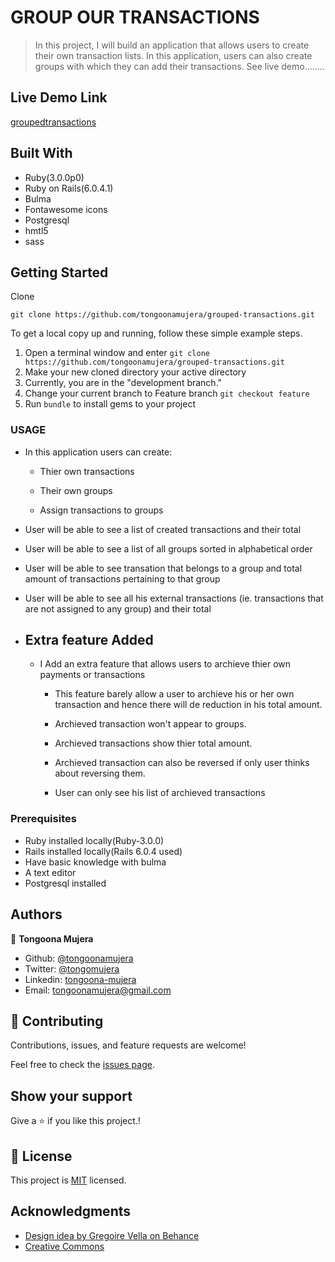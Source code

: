 # GROUP OUR TRANSACTIONS

> In this project, I will build an application that allows users to create their own transaction lists. In this application, users can also create groups with which they can add their transactions. See live demo........

## Live Demo Link

[groupedtransactions](https://groupedtransactions.herokuapp.com)

## Built With

- Ruby(3.0.0p0)
- Ruby on Rails(6.0.4.1)
- Bulma
- Fontawesome icons
- Postgresql
- hmtl5
- sass

## Getting Started

Clone

```git
git clone https://github.com/tongoonamujera/grouped-transactions.git
```

To get a local copy up and running, follow these simple example steps.

1. Open a terminal window and enter `git clone https://github.com/tongoonamujera/grouped-transactions.git`
2. Make your new cloned directory your active directory
3. Currently, you are in the "development branch."
4. Change your current branch to Feature branch `git checkout feature`
5. Run `bundle` to install gems to your project

### USAGE

- In this application users can create:

  - Thier own transactions

  - Their own groups

  - Assign transactions to groups

- User will be able to see a list of created transactions and their total

- User will be able to see a list of all groups sorted in alphabetical order

- User will be able to see transation that belongs to a group and total amount of transactions pertaining to that group

- User will be able to see all his external transactions (ie. transactions that are not assigned to any group) and their total

- ## Extra feature Added

  - I Add an extra feature that allows users to archieve thier own payments or transactions

    - This feature barely allow a user to archieve his or her own transaction and hence there will de reduction in his total amount.

    - Archieved transaction won't appear to groups.

    - Archieved transactions show thier total amount.

    - Archieved transaction can also be reversed if only user thinks about reversing them.

    - User can only see his list of archieved transactions

### Prerequisites

- Ruby installed locally(Ruby-3.0.0)
- Rails installed locally(Rails 6.0.4 used)
- Have basic knowledge with bulma
- A text editor
- Postgresql installed

## Authors

👤 **Tongoona Mujera**

- Github: [@tongoonamujera](https://github.com/tongoonamujera)
- Twitter: [@tongomujera](https://twitter.com/tongomujera)
- Linkedin: [tongoona-mujera](https://www.linkedin.com/in/tongoona-mujera-125604162/)
- Email:  tongoonamujera@gmail.com

## 🤝 Contributing

Contributions, issues, and feature requests are welcome!

Feel free to check the [issues page](../../issues/).

## Show your support

Give a ⭐️ if you like this project.!

## 📝 License

This project is [MIT](LICENCE) licensed.

## Acknowledgments

- [Design idea by Gregoire Vella on Behance](https://www.behance.net/gregoirevella)
- [Creative Commons](https://creativecommons.org/licenses/by-nc/4.0/)
